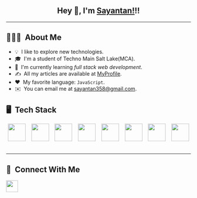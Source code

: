<div align="center">

## Hey 👋, I'm [Sayantan!](https://github.com/Sayantan-23)!!
  
</div>


<hr/>

## 👨🏻‍💻 &nbsp;About Me

- 💡 &nbsp;I like to explore new technologies.
- 🎓 &nbsp;I'm a student of Techno Main Salt Lake(MCA).
- 🌱 &nbsp;I'm currently learning *full stack web development*.
- ✍️ &nbsp;All my articles are available at [MyProfile](https://sayantan23.hashnode.dev/).
- ❤️ &nbsp;My favorite language: `JavaScript`.
- ✉️ &nbsp;You can email me at sayantan358@gmail.com.

<!---
Sayantan-23/Sayantan-23 is a ✨ special ✨ repository because its `README.md` (this file) appears on your GitHub profile.
You can click the Preview link to take a look at your changes.
--->

## 🖥️ &nbsp;Tech Stack

<div align="center">
<p>
  
<img height="48px" src="https://www.w3.org/html/logo/badge/html5-badge-h-solo.png"> &nbsp;&nbsp;
<img height="48px" src="https://user-images.githubusercontent.com/110087385/210600757-c5cd4168-1913-4cb9-8c09-1d43f9a7565b.png"> &nbsp;&nbsp;
<img height="48px" src="https://user-images.githubusercontent.com/110087385/210599105-c62857b2-9401-4ecf-a0a7-f15c8e917f6f.jpg"> &nbsp;&nbsp;
<img height="48px" src="https://user-images.githubusercontent.com/110087385/210601324-68bb405e-d241-4554-99ab-2013c44310df.png"> &nbsp;&nbsp;
<img height="48px" src="https://user-images.githubusercontent.com/110087385/210601101-f9148e6f-5862-49e8-acb9-4b4b6aaa2674.png"> &nbsp;&nbsp;
<img height="48px" src="https://user-images.githubusercontent.com/110087385/210602668-e370882b-dadd-4dcc-9404-feafe5e4293c.png"> &nbsp;&nbsp;
<img height="48px" src="https://user-images.githubusercontent.com/110087385/210602076-ce668195-96b0-4ea6-a1ca-6eac0ac4865f.svg"> &nbsp;&nbsp;
<img height="48px" src="https://user-images.githubusercontent.com/110087385/210603643-e581d4a4-9ecc-41a3-bf6a-e05bc6123496.png"> &nbsp;&nbsp;

  
</p>

</div>

<hr>

## 💬 &nbsp;Connect With Me

<a href="https://www.linkedin.com/in/sayantan-ghosh-103740250/"><img height="32px" src="https://user-images.githubusercontent.com/110087385/210606218-1afd413e-7c22-46e7-9a6e-d6198a643fb4.png"></a>
